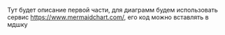 Тут будет описание первой части, для диаграмм будем использовать сервис https://www.mermaidchart.com/, его код можно вставлять в мдшку